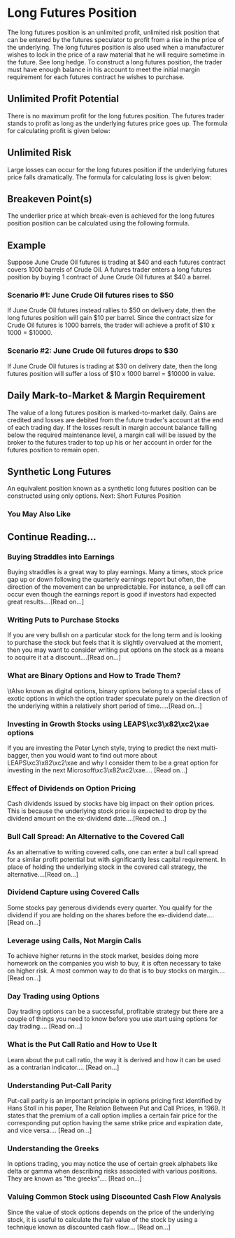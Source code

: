 # Long Futures Position
The long futures position is an unlimited profit, unlimited risk position that can be entered by the futures speculator to profit from a rise in the price of the underlying.
The long futures position is also used when a manufacturer wishes to lock in the price of a raw material that he will require sometime in the future. See long hedge.
To construct a long futures position, the trader must have enough balance in his account to meet the initial margin requirement for each futures contract he wishes to purchase.

## Unlimited Profit Potential
There is no maximum profit for the long futures position. The futures trader stands to profit as long as the underlying futures price goes up.
The formula for calculating profit is given below:

## Unlimited Risk
Large losses can occur for the long futures position if the underlying futures price falls dramatically.
The formula for calculating loss is given below:

## Breakeven Point(s)
The underlier price at which break-even is achieved for the long futures position position can be calculated using the following formula.

## Example
Suppose June Crude Oil futures is trading at $40 and each futures contract covers 1000 barrels of Crude Oil. A futures trader enters a long futures position by buying 1 contract of June Crude Oil futures at $40 a barrel.

### Scenario #1: June Crude Oil futures rises to $50
If June Crude Oil futures instead rallies to $50 on delivery date, then the long futures position will gain $10 per barrel. Since the contract size for Crude Oil futures is 1000 barrels, the trader will achieve a profit of $10 x 1000 = $10000.

### Scenario #2: June Crude Oil futures drops to $30
If June Crude Oil futures is trading at $30 on delivery date, then the long futures position will suffer a loss of $10 x 1000 barrel = $10000 in value.

## Daily Mark-to-Market & Margin Requirement
The value of a long futures position is marked-to-market daily. Gains are credited and losses are debited from the future trader's account at the end of each trading day.
If the losses result in margin account balance falling below the required maintenance level, a margin call will be issued by the broker to the futures trader to top up his or her account in order for the futures position to remain open.

## Synthetic Long Futures
An equivalent position known as a synthetic long futures position can be constructed using only options.
Next: Short Futures Position 

### You May Also Like

## Continue Reading...

### Buying Straddles into Earnings
Buying straddles is a great way to play earnings.        Many a times, stock price gap up or down following the quarterly earnings report        but often, the direction of the movement can be unpredictable. For instance, a sell        off can occur even though the earnings report is good if investors had expected        great results....[Read on...]

### Writing Puts to Purchase Stocks
If you are very bullish on a particular stock for the long term and is looking to        purchase the stock but feels that it is slightly overvalued at the moment, then        you may want to consider writing put options on the        stock as a means to acquire it at a discount....[Read on...]

### What are Binary Options and How to Trade Them?
\tAlso known as digital options, binary options belong to a special class of exotic options in which the option trader speculate purely on the direction of the underlying within a relatively short period of time.....[Read on...]

### Investing in Growth Stocks using LEAPS\xc3\x82\xc2\xae options
If you are investing the Peter Lynch style, trying to predict the next multi-bagger,    then you would want to find out more about LEAPS\xc3\x82\xc2\xae and why I consider them to be a great option for investing in the next Microsoft\xc3\x82\xc2\xae....        [Read on...]

### Effect of Dividends on Option Pricing
Cash dividends issued by stocks have big impact on their option prices. This is    because the underlying stock price is expected to drop by the dividend amount on the ex-dividend date....[Read on...]

### Bull Call Spread: An Alternative to the Covered Call
As an alternative to writing covered calls, one can enter a bull call spread for    a similar profit potential but with significantly less capital requirement. In    place of holding the underlying stock in the covered call strategy, the alternative....[Read on...]

### Dividend Capture using Covered Calls
Some stocks pay generous dividends every quarter. You qualify for the dividend if        you are holding on the shares before the ex-dividend date....[Read on...]

### Leverage using Calls, Not Margin Calls
To achieve higher returns in the stock market, besides doing more homework on the        companies you wish to buy, it is often necessary to        take on higher risk. A most common way to do that is to buy stocks on margin....[Read on...]

### Day Trading using Options
Day trading options can be a successful, profitable strategy but there are a couple of things you need to know before you use start using options for day trading.... [Read on...]

### What is the Put Call Ratio and How to Use It
Learn about the put call ratio, the way it is derived and how it can be used as a contrarian indicator.... [Read on...]

### Understanding Put-Call Parity
Put-call parity is an important principle in options pricing first identified by Hans Stoll in his paper, The Relation Between Put and Call Prices, in 1969. It states that the premium of a call option implies a certain fair price for the corresponding put option having the same strike price and expiration date, and vice versa.... [Read on...]

### Understanding the Greeks
In options trading, you may notice the use of certain greek alphabets like delta        or gamma when describing risks associated with various positions. They are known as "the greeks".... [Read on...]

### Valuing Common Stock using Discounted Cash Flow    Analysis
Since the value of stock options depends on the price of the underlying stock, it        is useful to calculate the fair value of the stock by using a technique known as        discounted cash flow....        [Read on...]
